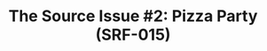 ---
ee_id: '4114'
site: '1'
type: '2'
url: 2013-138-the-source-pizza-party
title: 'The Source Issue #2: Pizza Party (SRF-015)'
year: '2013'
display_year: '2013'
medium: Zine
dims: 11 x 8.5
pitch: |-
  Source code for “Pizza Party” software (a collaboration with Michael Frumin) printed on archival inks and
   paper, footnoted with artist txt, writing, poetry, whatevz, etc, etc, .........
ps: ''
live_url: ''
related: "[16] [2004-009-pizza-party] 2004-009 Pizza Party"
youtube: ''
related_code: https://github.com/coryarcangel/Pizza-Party-0.1.b
imgs: the-source-pizza-party-srf-015-2013-138-detail-01-database-ih.jpg
subheading: ''
download: the-source-pizza-party-2013-138-digital-master-ih.pdf
add_credit: ''
commission: Creative Capital
layout: things-i-made
---